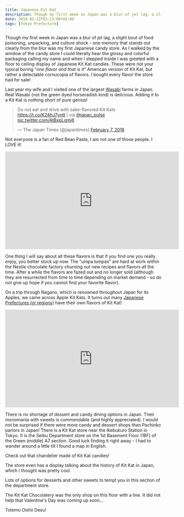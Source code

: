 ```yaml
---
title: Japanese Kit Kat
description: Though my first week in Japan was a blur of jet lag, a slight bout of food poisoning, and culture shock - one memory that stood out were the Kit Kat...
date: 2016-02-12T03:13:00+02:00
tags: [Tokyo Prefecture]
---
```

<div class="text-lg mt-2">
<p class="mb-2">Though my first week in Japan was a blur of jet lag, a slight bout of food poisoning, unpacking, and culture shock - one memory that stands out clearly from the blur was my first Japanese candy store. As I walked by the window of the candy store I could literally hear the glossy and colorful packaging calling my name and when I stepped inside I was greeted with a floor to ceiling display of Japanese Kit Kat candies. These were not your typical boring "<em>one flavor and that is it</em>" American version of Kit Kat, but rather a delectable cornucopia of flavors. I bought every flavor the store had for sale!</p>

<p class="mt-2 mb-2">Last year my wife and I visited one of the largest <a href="https://www.fallfishtenkara.com/photobucket/" target="_blank" rel="noopener">Wasabi</a> farms in Japan. Real Wasabi (not the green dyed horseradish kind) is delicious. Adding it to a Kit Kat is nothing short of pure genius!</p>

<blockquote class="twitter-tweet tw-align-center" data-lang="en">
<p class="mt-2 mb-2">Do not eat and drive with sake-flavored Kit Kats <a href="https://t.co/K24hJ7yntt">https://t.co/K24hJ7yntt</a> | via <a href="https://twitter.com/japan_pulse" target="_blank" rel="noopener noreferrer">@japan_pulse</a> <a href="https://t.co/AtBxpLgmj6">pic.twitter.com/AtBxpLgmj6</a></p>
— The Japan Times (@japantimes) <a href="https://twitter.com/japantimes/status/696128909167980545" target="_blank" rel="noopener noreferrer">February 7, 2016</a></blockquote>
<script src="//platform.twitter.com/widgets.js" async="" charset="utf-8"></script>

<p class="mt-2 mb-2">Not everyone is a fan of Red Bean Paste, I am not one of those people. I LOVE it!</p>

<div style="text-align: center;"><iframe src="https://www.youtube.com/embed/eGsqlEW-uC0?rel=0" width="560" height="315" frameborder="0" allowfullscreen="allowfullscreen"></iframe></div>

<p class="mt-2 mb-2">One thing I will say about all these flavors is that if you find one you really enjoy, you better stock up now. The "umpa lumpas" are hard at work within the Nestle chocolate factory churning out new recipes and flavors all the time. After a while the flavors are fazed out and no longer sold (although they are resurrected from time to time depending on market demand - so do not give up hope if you cannot find your favorite flavor).</p>

<p class="mt-2 mb-2">On a trip through Nagano, which is renowned throughout Japan for its Apples, we came across Apple Kit Kats. It turns out many <a href="https://mykitkats.wordpress.com/2013/02/17/japanese-kit-kats-regional-collection-%E6%97%A5%E6%9C%AC%E5%9B%BD%E3%82%AD%E3%83%83%E3%83%88%E3%82%AB%E3%83%83%E3%83%88%E5%91%B3%E9%81%8A%E8%A8%98/" target="_blank" rel="noopener">Japanese Prefectures (or regions)</a> have their own flavors of Kit Kat!</p>

<div style="text-align:center"><iframe width="560" height="315" src="https://www.youtube.com/embed/A9H47LGsy7A?rel=0" frameborder="0" allowfullscreen></iframe></div>

<p class="mt-2 mb-2">There is no shortage of dessert and candy dining options in Japan. Their monomania with sweets is commendable (and highly appreciated). I would not be surprised if there were more candy and dessert shops than Pachinko parlors in Japan! There is a Kit Kat store near the Ikebukuro Station in Tokyo. It is the Seibu Department store on the 1st Basement Floor (1BF) of the Green (middle) A7 section. Good luck finding it right away - I had to wander around a little till I found a map in English.</p>

<p class="mt-2 mb-2">Check out that chandelier made of Kit Kat candies!</p>

<p class="mt-2 mb-2">The store even has a display talking about the history of Kit Kat in Japan, which I thought was pretty cool.</p>

<p class="mt-2 mb-2">Lots of options for desserts and other sweets to tempt you in this section of the department store.</p>

<p class="mt-2 mb-2">The Kit Kat Chocolatery was the only shop on this floor with a line. It did not help that Valentine's Day was coming up soon...</p>

<p class="mt-2 mb-2">Totemo Oishii Desu!</p>

<img class="w-8/12 rounded-lg shadow-lg mx-auto" src="" alt="" />
</div>
